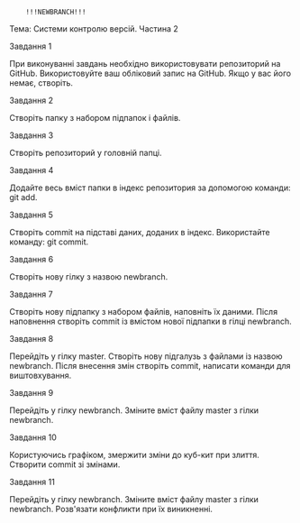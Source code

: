 		!!!NEWBRANCH!!!
Тема: Системи контролю версій. Частина 2

Завдання 1

При виконуванні завдань необхідно використовувати репозиторий на GitHub. Використовуйте ваш обліковий запис на GitHub. Якщо у вас його немає, створіть.

Завдання 2

Створіть папку з набором підпапок i файлів.

Завдання 3

Створіть репозиторий у головній папці.

Завдання 4

Додайте весь вміст папки в індекс репозитория за допомогою команди: git add.

Завдання 5

Створіть commit на підставі даних, доданих в індекс. Використайте команду: git commit.

Завдання 6

Створіть нову гілку з назвою newbranch.

Завдання 7

Створіть нову підпапку з набором файлів, наповніть їх даними. Після наповнення створіть commit із вмістом нової підпапки в гілці newbranch.

Завдання 8

Перейдіть у гілку master. Створіть нову підгалузь з файлами із назвою newbranch. Після внесення змін створіть commit, написати команди для виштовхування.

Завдання 9

Перейдіть у гілку newbranch. Зміните вміст файлу master з гілки newbranch.

Завдання 10

Користуючись графіком, змержити зміни до куб-кит при злиття. Створити commit зi змiнами.

Завдання 11

Перейдiть у гiлку newbranch. Змiните вмicт файлу master з гiлки newbranch. Розв'язати конфликти при їх виникненнi.
